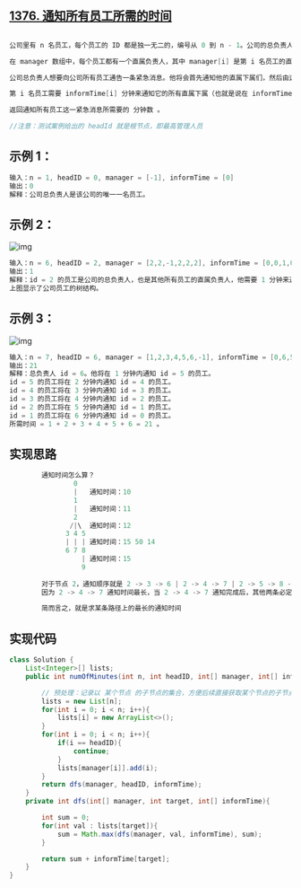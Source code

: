 ## **[1376. 通知所有员工所需的时间](https://leetcode-cn.com/problems/time-needed-to-inform-all-employees/)**

```java

公司里有 n 名员工，每个员工的 ID 都是独一无二的，编号从 0 到 n - 1。公司的总负责人通过 headID 进行标识。

在 manager 数组中，每个员工都有一个直属负责人，其中 manager[i] 是第 i 名员工的直属负责人。对于总负责人，manager[headID] = -1。题目保证从属关系可以用树结构显示。

公司总负责人想要向公司所有员工通告一条紧急消息。他将会首先通知他的直属下属们，然后由这些下属通知他们的下属，直到所有的员工都得知这条紧急消息。

第 i 名员工需要 informTime[i] 分钟来通知它的所有直属下属（也就是说在 informTime[i] 分钟后，他的所有直属下属都可以开始传播这一消息）。

返回通知所有员工这一紧急消息所需要的 分钟数 。

//注意：测试案例给出的 headId 就是根节点，即最高管理人员
```



## **示例 1：**

```java
输入：n = 1, headID = 0, manager = [-1], informTime = [0]
输出：0
解释：公司总负责人是该公司的唯一一名员工。
```





## **示例 2：**

![img](https://assets.leetcode-cn.com/aliyun-lc-upload/uploads/2020/03/08/graph.png)

```java
输入：n = 6, headID = 2, manager = [2,2,-1,2,2,2], informTime = [0,0,1,0,0,0]
输出：1
解释：id = 2 的员工是公司的总负责人，也是其他所有员工的直属负责人，他需要 1 分钟来通知所有员工。
上图显示了公司员工的树结构。
```





## **示例 3：**

![img](https://assets.leetcode-cn.com/aliyun-lc-upload/uploads/2020/03/08/1730_example_3_5.PNG)

```java
输入：n = 7, headID = 6, manager = [1,2,3,4,5,6,-1], informTime = [0,6,5,4,3,2,1]
输出：21
解释：总负责人 id = 6。他将在 1 分钟内通知 id = 5 的员工。
id = 5 的员工将在 2 分钟内通知 id = 4 的员工。
id = 4 的员工将在 3 分钟内通知 id = 3 的员工。
id = 3 的员工将在 4 分钟内通知 id = 2 的员工。
id = 2 的员工将在 5 分钟内通知 id = 1 的员工。
id = 1 的员工将在 6 分钟内通知 id = 0 的员工。
所需时间 = 1 + 2 + 3 + 4 + 5 + 6 = 21 。
```





## **实现思路**

```java
        通知时间怎么算？
                0
                |   通知时间：10
                1
                |   通知时间：11
                2
               /|\  通知时间：12
              3 4 5
              | | | 通知时间：15 50 14
              6 7 8
                  | 通知时间：15
                  9
        
        对于节点 2，通知顺序就是 2 -> 3 -> 6 | 2 -> 4 -> 7 | 2 -> 5 -> 8 -> 9
        因为 2 -> 4 -> 7 通知时间最长，当 2 -> 4 -> 7 通知完成后，其他两条必定也通知完成了

        简而言之，就是求某条路径上的最长的通知时间
```



## **实现代码**

```java
class Solution {
    List<Integer>[] lists;
    public int numOfMinutes(int n, int headID, int[] manager, int[] informTime) {

        // 预处理：记录以 某个节点 的子节点的集合，方便后续直接获取某个节点的子节点
        lists = new List[n];
        for(int i = 0; i < n; i++){
            lists[i] = new ArrayList<>();
        }
        for(int i = 0; i < n; i++){
            if(i == headID){
                continue;
            }
            lists[manager[i]].add(i);
        }
        return dfs(manager, headID, informTime);
    }
    private int dfs(int[] manager, int target, int[] informTime){

        int sum = 0;
        for(int val : lists[target]){
            sum = Math.max(dfs(manager, val, informTime), sum);
        }

        return sum + informTime[target];
    }
}
```

